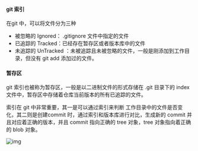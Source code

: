 #### git 索引

在git 中，可以将文件分为三种

- 被忽略的 Ignored： .gitignore 文件中指定的文件
- 已追踪的 Tracked：已经存在暂存区或者版本库中的文件
- 未追踪的 UnTracked ：未被追踪且未被忽略的文件，一般是刚添加到工作目录，但没有 git add 添加过的文件。

#### 暂存区

git 索引也被称为暂存区，一般是以二进制文件的形式存储在 .git 目录下的 index 文件中，暂存区中存储着仓库当前版本的所有已追踪的文件。

索引在 git 中非常重要，其一是可以通过索引来判断 工作目录中的文件是否变化，其二则是创建commit 时，通过索引和版本库进行对比，生成新的 commit 并且对应着正确的版本，并且 commit 指向正确的 tree 对象，tree 对象指向着正确的 blob 对象。

![img](https://typra-pictures.oss-cn-beijing.aliyuncs.com/imgs/1352126739_7909.jpg)